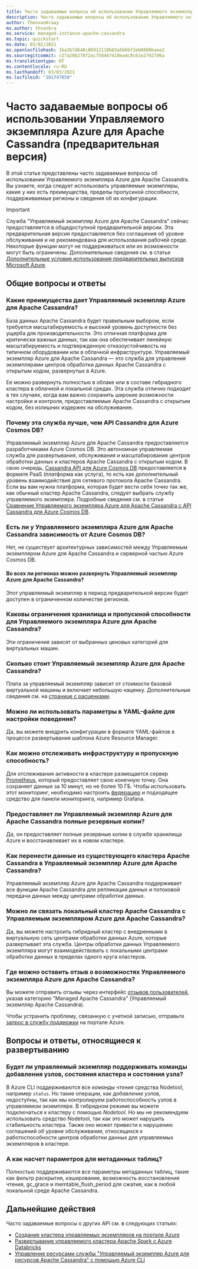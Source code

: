 ```yaml
---
title: Часто задаваемые вопросы об использовании Управляемого экземпляра Azure для Apache Cassandra на портале Azure
description: Часто задаваемые вопросы об использовании Управляемого экземпляра Azure для Apache Cassandra. В этой статье описано, когда следует использовать управляемые экземпляры, какие преимущества они предоставляют, пределы их пропускной способности, поддерживаемые регионы и другие сведения о конфигурации.
author: TheovanKraay
ms.author: thvankra
ms.service: managed-instance-apache-cassandra
ms.topic: quickstart
ms.date: 03/02/2021
ms.openlocfilehash: 1ba2b7d648c86912118b83a566bf2eb0800baee2
ms.sourcegitcommit: c27a20b278f2ac758447418ea4c8c61e27927d6a
ms.translationtype: HT
ms.contentlocale: ru-RU
ms.lasthandoff: 03/03/2021
ms.locfileid: "101747858"
---
```

# <a name="frequently-asked-questions-about-azure-managed-instance-for-apache-cassandra-preview"></a>Часто задаваемые вопросы об использовании Управляемого экземпляра Azure для Apache Cassandra (предварительная версия)

В этой статье представлены часто задаваемые вопросы об использовании Управляемого экземпляра Azure для Apache Cassandra. Вы узнаете, когда следует использовать управляемые экземпляры, какие у них есть преимущества, пределы пропускной способности, поддерживаемые регионы и сведения об их конфигурации.

> [!IMPORTANT]
> Служба "Управляемый экземпляр Azure для Apache Cassandra" сейчас предоставляется в общедоступной предварительной версии.
> Эта предварительная версия предоставляется без соглашения об уровне обслуживания и не рекомендована для использования рабочей среде. Некоторые функции могут не поддерживаться или их возможности могут быть ограничены.
> Дополнительные сведения см. в статье [Дополнительные условия использования предварительных выпусков Microsoft Azure](https://azure.microsoft.com/support/legal/preview-supplemental-terms/).

## <a name="general-faq"></a>Общие вопросы и ответы

### <a name="what-are-the-benefits-azure-managed-instance-for-apache-cassandra"></a>Какие преимущества дает Управляемый экземпляр Azure для Apache Cassandra?

База данных Apache Cassandra будет правильным выбором, если требуется масштабируемость и высокий уровень доступности без ущерба для производительности. Это отличная платформа для критически важных данных, так как она обеспечивает линейную масштабируемость и подтвержденную отказоустойчивость на типичном оборудовании или в облачной инфраструктуре. Управляемый экземпляр Azure для Apache Cassandra — это служба для управления экземплярами центров обработки данных Apache Cassandra с открытым кодом, развернутых в Azure.

Ее можно развернуть полностью в облаке или в составе гибридного кластера в облачной и локальной средах. Эта служба отлично подходит в тех случаях, когда вам важно сохранить широкие возможности настройки и контроля, предоставляемые Apache Cassandra с открытым кодом, без излишних издержек на обслуживание.

### <a name="why-should-i-use-this-service-instead-of-azure-cosmos-db-cassandra-api"></a>Почему эта служба лучше, чем API Cassandra для Azure Cosmos DB?

Управляемый экземпляр Azure для Apache Cassandra предоставляется разработчиками Azure Cosmos DB. Это автономная управляемая служба для развертывания, обслуживания и масштабирования центров обработки данных и кластеров Apache Cassandra с открытым кодом. В свою очередь, [Cassandra API для Azure Cosmos DB](../cosmos-db/cassandra-introduction.md) предоставляется в формате PaaS (платформа как услуга), то есть как дополнительный уровень взаимодействия для сетевого протокола Apache Cassandra. Если вы вам нужна платформа, которая будет вести себя точно так же, как обычный кластер Apache Cassandra, следует выбрать службу управляемого экземпляра. Подробные сведения см. в статье [Сравнение Управляемого экземпляра Azure для Apache Cassandra с API Cassandra для Azure Cosmos DB](compare-cosmosdb-managed-instance.md).

### <a name="is-azure-managed-instance-for-apache-cassandra-dependent-on-azure-cosmos-db"></a>Есть ли у Управляемого экземпляра Azure для Apache Cassandra зависимость от Azure Cosmos DB?

Нет, не существует архитектурных зависимостей между Управляемым экземпляром Azure для Apache Cassandra и серверной частью Azure Cosmos DB. 

#### <a name="can-i-deploy-azure-managed-instance-for-apache-cassandra-in-any-region"></a>Во всех ли регионах можно развернуть Управляемый экземпляр Azure для Apache Cassandra?

Этот управляемый экземпляр в период предварительной версии будет доступен в ограниченном количестве регионов.

### <a name="what-are-the-storage-and-throughput-limits-of-azure-managed-instance-for-apache-cassandra"></a>Каковы ограничения хранилища и пропускной способности для Управляемого экземпляра Azure для Apache Cassandra?

Эти ограничения зависят от выбранных ценовых категорий для виртуальных машин.

### <a name="what-is-the-cost-of-azure-managed-instance-for-apache-cassandra"></a>Сколько стоит Управляемый экземпляр Azure для Apache Cassandra?

Плата за управляемый экземпляр зависит от стоимости базовой виртуальной машины и включает небольшую наценку. Дополнительные сведения см. на [странице с расценками](https://azure.microsoft.com/pricing/details/managed-instance-apache-cassandra/).

### <a name="can-i-use-yaml-file-settings-to-configure-behavior"></a>Можно ли использовать параметры в YAML-файле для настройки поведения?

Да, вы можете внедрить конфигурации в формате YAML-файлов в процессе развертывания шаблона Azure Resource Manager.

### <a name="how-can-i-monitor-infrastructure-along-with-throughput"></a>Как можно отслеживать инфраструктуру и пропускную способность?

Для отслеживания активности в кластере размещается сервер [Prometheus](https://prometheus.io/docs/introduction/overview/), который предоставляет свою конечную точку. Она сохраняет данные за 10 минут, но не более 10 ГБ. Чтобы использовать этот мониторинг, необходимо настроить [федерацию](https://prometheus.io/docs/prometheus/latest/federation/) и подходящее средство для панели мониторинга, например Grafana.

### <a name="does-azure-managed-instance-for-apache-cassandra-provide-full-backups"></a>Предоставляет ли Управляемый экземпляр Azure для Apache Cassandra полные резервные копии?

Да, он предоставляет полные резервные копии в службе хранилища Azure и восстанавливает их в новом кластере.

### <a name="how-can-i-migrate-data-from-my-existing-apache-cassandra-cluster-to-azure-managed-instance-for-apache-cassandra"></a>Как перенести данные из существующего кластера Apache Cassandra в Управляемый экземпляр Azure для Apache Cassandra?

Управляемый экземпляр Azure для Apache Cassandra поддерживает все функции Apache Cassandra для репликации данных и потоковой передачи данных между центрами обработки данных.

### <a name="can-i-pair-an-on-premises-apache-cassandra-cluster-with-the-azure-managed-instance-for-apache-cassandra"></a>Можно ли связать локальный кластер Apache Cassandra с Управляемым экземпляром Azure для Apache Cassandra?

Да, вы можете настроить гибридный кластер с внедренными в виртуальную сеть центрами обработки данных Azure, которые развертывает эта служба. Центры обработки данных Управляемого экземпляра могут взаимодействовать с локальными центрами обработки данных в пределах одного круга кластеров.

### <a name="where-can-i-give-feedback-on-azure-managed-instance-for-apache-cassandra-features"></a>Где можно оставить отзыв о возможностях Управляемого экземпляра Azure для Apache Cassandra?

Вы можете отправить отзывы через интерфейс [отзывов пользователей](https://feedback.azure.com/forums/263030-azure-cosmos-db?category_id=398548), указав категорию "Managed Apache Cassandra" (Управляемый экземпляр Apache Cassandra).

Чтобы устранить проблему, связанную с учетной записью, отправьте [запрос в службу поддержки](https://ms.portal.azure.com/#blade/Microsoft_Azure_Support/HelpAndSupportBlade/newsupportrequest) на портале Azure.

## <a name="deployment-specific-faq"></a>Вопросы и ответы, относящиеся к развертыванию

### <a name="will-the-managed-instance-support-node-addition-cluster-status-and-node-status-commands"></a>Будет ли управляемый экземпляр поддерживать команды добавления узлов, состояния кластера и состояния узла?

В Azure CLI поддерживаются все *команды чтения* средства Nodetool, например `status`. Но такие операции, как *добавление узлов*, недоступны, так как мы контролируем работоспособность узлов в управляемом экземпляре. В гибридном режиме вы можете подключаться к кластеру с помощью *Nodetool*. Но мы не рекомендуем использовать средство Nodetool, так как это может нарушить стабильность кластера. Также оно может привести к нарушению соглашений об уровне обслуживания, относящихся к работоспособности центров обработки данных для управляемых экземпляров в кластере.

### <a name="what-happens-with-various-settings-for-table-metadata"></a>А как насчет параметров для метаданных таблиц?

Полностью поддерживаются все параметры метаданных таблиц, такие как фильтр раскрытия, кэширование, возможность восстановления чтения, gc_grace и memtable_flush_period для сжатия, как в любой локальной среде Apache Cassandra.

## <a name="next-steps"></a>Дальнейшие действия

Часто задаваемые вопросы о других API см. в следующих статьях:

* [Создание кластера управляемых экземпляров на портале Azure](create-cluster-portal.md)
* [Развертывание управляемого кластера Apache Spark с Azure Databricks](deploy-cluster-databricks.md)
* [Управление ресурсами службы "Управляемый экземпляр Azure для ресурсов Apache Cassandra" с помощью Azure CLI](manage-resources-cli.md)
